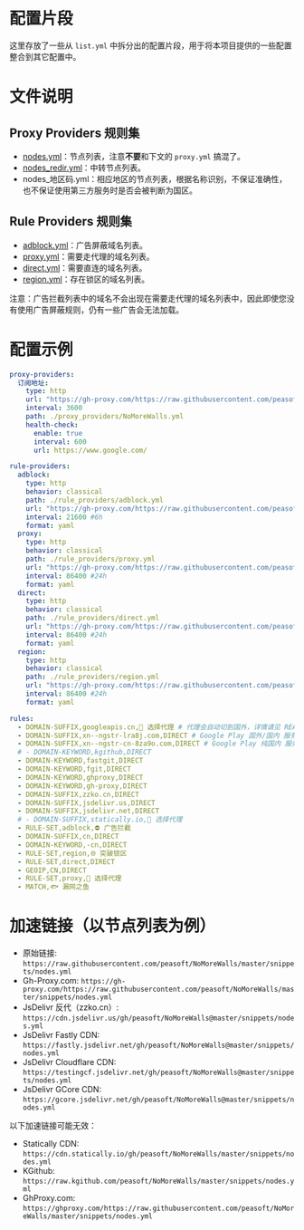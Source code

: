 # 配置片段

这里存放了一些从 `list.yml` 中拆分出的配置片段，用于将本项目提供的一些配置整合到其它配置中。

# 文件说明

## Proxy Providers 规则集

- [nodes.yml](./nodes.yml)：节点列表，注意**不要**和下文的 `proxy.yml` 搞混了。
- [nodes_redir.yml](./nodes_redir.yml)：中转节点列表。
- nodes_地区码.yml：相应地区的节点列表，根据名称识别，不保证准确性，也不保证使用第三方服务时是否会被判断为国区。

## Rule Providers 规则集

- [adblock.yml](./adblock.yml)：广告屏蔽域名列表。
- [proxy.yml](./proxy.yml)：需要走代理的域名列表。
- [direct.yml](./direct.yml)：需要直连的域名列表。
- [region.yml](./region.yml)：存在锁区的域名列表。

注意：广告拦截列表中的域名不会出现在需要走代理的域名列表中，因此即使您没有使用广告屏蔽规则，仍有一些广告会无法加载。

# 配置示例

```yaml
proxy-providers:
  订阅地址:
    type: http
    url: "https://gh-proxy.com/https://raw.githubusercontent.com/peasoft/NoMoreWalls/master/snippets/nodes.yml"
    interval: 3600
    path: ./proxy_providers/NoMoreWalls.yml
    health-check:
      enable: true
      interval: 600
      url: https://www.google.com/

rule-providers:
  adblock:
    type: http
    behavior: classical
    path: ./rule_providers/adblock.yml
    url: "https://gh-proxy.com/https://raw.githubusercontent.com/peasoft/NoMoreWalls/master/snippets/adblock.yml"
    interval: 21600 #6h
    format: yaml
  proxy:
    type: http
    behavior: classical
    path: ./rule_providers/proxy.yml
    url: "https://gh-proxy.com/https://raw.githubusercontent.com/peasoft/NoMoreWalls/master/snippets/proxy.yml"
    interval: 86400 #24h
    format: yaml
  direct:
    type: http
    behavior: classical
    path: ./rule_providers/direct.yml
    url: "https://gh-proxy.com/https://raw.githubusercontent.com/peasoft/NoMoreWalls/master/snippets/direct.yml"
    interval: 86400 #24h
    format: yaml
  region:
    type: http
    behavior: classical
    path: ./rule_providers/region.yml
    url: "https://gh-proxy.com/https://raw.githubusercontent.com/peasoft/NoMoreWalls/master/snippets/region.yml"
    interval: 86400 #24h
    format: yaml

rules:
  - DOMAIN-SUFFIX,googleapis.cn,🚀 选择代理 # 代理会自动切到国外，详情请见 README
  - DOMAIN-SUFFIX,xn--ngstr-lra8j.com,DIRECT # Google Play 国外/国内 服务器
  - DOMAIN-SUFFIX,xn--ngstr-cn-8za9o.com,DIRECT # Google Play 纯国内 服务器，尚未完成部署
  # - DOMAIN-KEYWORD,kgithub,DIRECT
  - DOMAIN-KEYWORD,fastgit,DIRECT
  - DOMAIN-KEYWORD,fgit,DIRECT
  - DOMAIN-KEYWORD,ghproxy,DIRECT
  - DOMAIN-KEYWORD,gh-proxy,DIRECT
  - DOMAIN-SUFFIX,zzko.cn,DIRECT
  - DOMAIN-SUFFIX,jsdelivr.us,DIRECT
  - DOMAIN-SUFFIX,jsdelivr.net,DIRECT
  # - DOMAIN-SUFFIX,statically.io,🚀 选择代理
  - RULE-SET,adblock,⛔ 广告拦截
  - DOMAIN-SUFFIX,cn,DIRECT
  - DOMAIN-KEYWORD,-cn,DIRECT
  - RULE-SET,region,🌐 突破锁区
  - RULE-SET,direct,DIRECT
  - GEOIP,CN,DIRECT
  - RULE-SET,proxy,🚀 选择代理
  - MATCH,🐟 漏网之鱼
```

# 加速链接（以节点列表为例）
- 原始链接: `https://raw.githubusercontent.com/peasoft/NoMoreWalls/master/snippets/nodes.yml`
- Gh-Proxy.com: `https://gh-proxy.com/https://raw.githubusercontent.com/peasoft/NoMoreWalls/master/snippets/nodes.yml`
- JsDelivr 反代（zzko.cn）: `https://cdn.jsdelivr.us/gh/peasoft/NoMoreWalls@master/snippets/nodes.yml`
- JsDelivr Fastly CDN: `https://fastly.jsdelivr.net/gh/peasoft/NoMoreWalls@master/snippets/nodes.yml`
- JsDelivr Cloudflare CDN: `https://testingcf.jsdelivr.net/gh/peasoft/NoMoreWalls@master/snippets/nodes.yml`
- JsDelivr GCore CDN: `https://gcore.jsdelivr.net/gh/peasoft/NoMoreWalls@master/snippets/nodes.yml`

以下加速链接可能无效：
- Statically CDN: `https://cdn.statically.io/gh/peasoft/NoMoreWalls/master/snippets/nodes.yml`
- KGithub: `https://raw.kgithub.com/peasoft/NoMoreWalls/master/snippets/nodes.yml`
- GhProxy.com: `https://ghproxy.com/https://raw.githubusercontent.com/peasoft/NoMoreWalls/master/snippets/nodes.yml`
